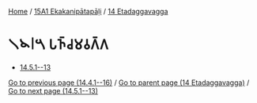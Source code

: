 
[Home](/) / [15A1 Ekakanipātapāḷi](...md) / [14 Etadaggavagga](../15A1/14.md)

# 𑁧𑁪𑁇𑁫 𑀧𑀜𑁆𑀘𑀫𑀯𑀕𑁆𑀕

* [14.5.1--13](14.5/14.5.1--13.md)

[Go to previous page (14.4.1--16)](14.4/14.4.1--16.md) / [Go to parent page (14 Etadaggavagga)](../15A1/14.md) / [Go to next page (14.5.1--13)](14.5/14.5.1--13.md)


